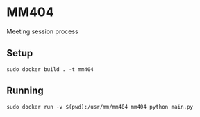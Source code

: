 # MM404
Meeting session process

## Setup
```
sudo docker build . -t mm404
```

## Running
```
sudo docker run -v $(pwd):/usr/mm/mm404 mm404 python main.py
```